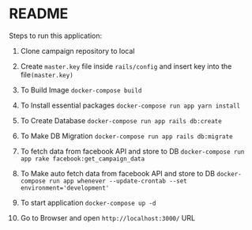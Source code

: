 # README

Steps to run this application:

1. Clone campaign repository to local

2. Create `master.key` file inside `rails/config` and insert key into the file`(master.key)`

3. To Build Image `docker-compose build`

4. To Install essential packages `docker-compose run app yarn install`

5. To Create Database `docker-compose run app rails db:create`

6. To Make DB Migration `docker-compose run app rails db:migrate`

7. To fetch data from facebook API and store to DB `docker-compose run app rake facebook:get_campaign_data`

8. To Make auto fetch data from facebook API and store to DB `docker-compose run app whenever --update-crontab --set environment='development'`

9. To start application `docker-compose up -d`

10. Go to Browser and open `http://localhost:3000/` URL
